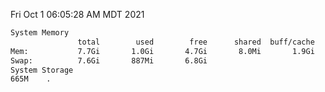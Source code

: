Fri Oct  1 06:05:28 AM MDT 2021
```bash
System Memory
               total        used        free      shared  buff/cache   available
Mem:           7.7Gi       1.0Gi       4.7Gi       8.0Mi       1.9Gi       6.3Gi
Swap:          7.6Gi       887Mi       6.8Gi
System Storage
665M	.
```
